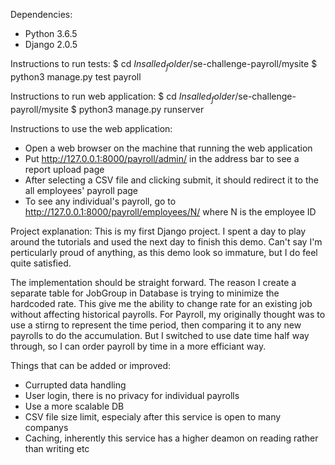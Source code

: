 Dependencies:
- Python 3.6.5
- Django 2.0.5

Instructions to run tests:
$ cd $Insalled_folder$/se-challenge-payroll/mysite
$ python3 manage.py test payroll

Instructions to run web application:
$ cd $Insalled_folder$/se-challenge-payroll/mysite
$ python3 manage.py runserver

Instructions to use the web application:
- Open a web browser on the machine that running the web application
- Put http://127.0.0.1:8000/payroll/admin/ in the address bar to see a report upload page
- After selecting a CSV file and clicking submit, it should redirect it to the all employees' payroll page
- To see any individual's payroll, go to http://127.0.0.1:8000/payroll/employees/N/ where N is the employee ID 

Project explanation:
This is my first Django project. I spent a day to play around the tutorials and used the next day to finish this demo. Can't say I'm perticularly proud of anything, as this demo look so immature, but I do feel quite satisfied.

The implementation should be straight forward. The reason I create a separate table for JobGroup in Database is trying to minimize the hardcoded rate. This give me the ability to change rate for an existing job without affecting historical payrolls. For Payroll, my originally thought was to use a stirng to represent the time period, then comparing it to any new payrolls to do the accumulation. But I switched to use date time half way through, so I can order payroll by time in a more efficiant way.

Things that can be added or improved:
- Currupted data handling
- User login, there is no privacy for individual payrolls
- Use a more scalable DB
- CSV file size limit, especialy after this service is open to many companys
- Caching, inherently this service has a higher deamon on reading rather than writing
etc